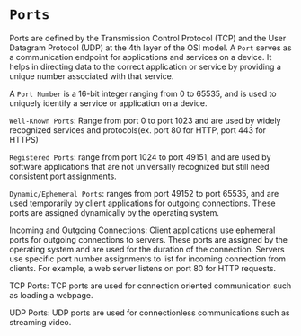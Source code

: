 

# `Ports`

Ports are defined by the Transmission Control Protocol (TCP) and the User Datagram Protocol (UDP) at the 4th layer of the OSI model. 
A `Port` serves as a communication endpoint for applications and services on a device. It helps in directing data to the correct application or service by providing a unique number associated with that service.

A `Port Number` is a 16-bit integer ranging from 0 to 65535, and is used to uniquely identify a service or application on a device.

`Well-Known Ports`: Range from port 0 to port 1023 and are used by widely recognized services and protocols(ex. port 80 for HTTP, port 443 for HTTPS)

`Registered Ports`: range from port 1024 to port 49151, and are used by software applications that are not universally recognized but still need consistent port assignments.

`Dynamic/Ephemeral Ports`: ranges from port 49152 to port 65535, and are used temporarily by client applications for outgoing connections. These ports are assigned dynamically by the operating system. 


Incoming and Outgoing Connections:
Client applications use ephemeral ports for outgoing connections to servers. These ports are assigned by the operating system and are used for the duration of the connection.
Servers use specific port number assignments to list for incoming connection from clients. For example, a web server listens on port 80 for HTTP requests. 

TCP Ports:
TCP ports are used for connection oriented communication such as loading a webpage. 

UDP Ports:
UDP ports are used for connectionless communications such as streaming video. 